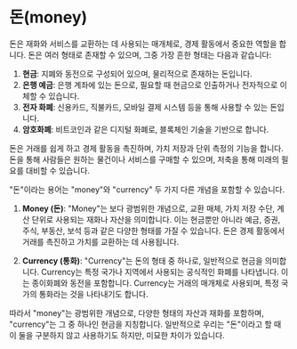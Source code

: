 # 돈(money)
돈은 재화와 서비스를 교환하는 데 사용되는 매개체로, 경제 활동에서 중요한 역할을 합니다. 돈은 여러 형태로 존재할 수 있으며, 그중 가장 흔한 형태는 다음과 같습니다:

1. **현금**: 지폐와 동전으로 구성되어 있으며, 물리적으로 존재하는 돈입니다.
2. **은행 예금**: 은행 계좌에 있는 돈으로, 필요할 때 현금으로 인출하거나 전자적으로 이체할 수 있습니다.
3. **전자 화폐**: 신용카드, 직불카드, 모바일 결제 시스템 등을 통해 사용할 수 있는 돈입니다.
4. **암호화폐**: 비트코인과 같은 디지털 화폐로, 블록체인 기술을 기반으로 합니다.

돈은 거래를 쉽게 하고 경제 활동을 촉진하며, 가치 저장과 단위 측정의 기능을 합니다. 돈을 통해 사람들은 원하는 물건이나 서비스를 구매할 수 있으며, 저축을 통해 미래의 필요를 대비할 수 있습니다.


"돈"이라는 용어는 "money"와 "currency" 두 가지 다른 개념을 포함할 수 있습니다.

1. **Money (돈)**: "Money"는 보다 광범위한 개념으로, 교환 매체, 가치 저장 수단, 계산 단위로 사용되는 재화나 자산을 의미합니다. 이는 현금뿐만 아니라 예금, 증권, 주식, 부동산, 보석 등과 같은 다양한 형태를 가질 수 있습니다. 돈은 경제 활동에서 거래를 촉진하고 가치를 교환하는 데 사용됩니다.

2. **Currency (통화)**: "Currency"는 돈의 형태 중 하나로, 일반적으로 현금을 의미합니다. Currency는 특정 국가나 지역에서 사용되는 공식적인 화폐를 나타냅니다. 이는 종이화폐와 동전을 포함합니다. Currency는 거래의 매개체로 사용되며, 특정 국가의 통화라는 것을 나타내기도 합니다.

따라서 "money"는 광범위한 개념으로, 다양한 형태의 자산과 재화를 포함하며, "currency"는 그 중 하나인 현금을 지칭합니다. 일반적으로 우리는 "돈"이라고 할 때 이 둘을 구분하지 않고 사용하기도 하지만, 미묘한 차이가 있습니다.

